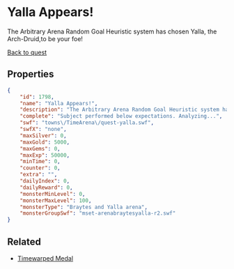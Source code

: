 # Yalla Appears!

The Arbitrary Arena Random Goal Heuristic system has chosen Yalla, the Arch-Druid,to be your foe!

[Back to quest](../quests.md)

## Properties

```json
{
    "id": 1798,
    "name": "Yalla Appears!",
    "description": "The Arbitrary Arena Random Goal Heuristic system has chosen Yalla, the Arch-Druid,to be your foe!",
    "complete": "Subject performed below expectations. Analyzing...",
    "swf": "towns\/TimeArena\/quest-yalla.swf",
    "swfX": "none",
    "maxSilver": 0,
    "maxGold": 5000,
    "maxGems": 0,
    "maxExp": 50000,
    "minTime": 0,
    "counter": 0,
    "extra": "",
    "dailyIndex": 0,
    "dailyReward": 0,
    "monsterMinLevel": 0,
    "monsterMaxLevel": 100,
    "monsterType": "Braytes and Yalla arena",
    "monsterGroupSwf": "mset-arenabraytesyalla-r2.swf"
}
```

## Related

- [Timewarped Medal](../items/18514-timewarped-medal.md)

